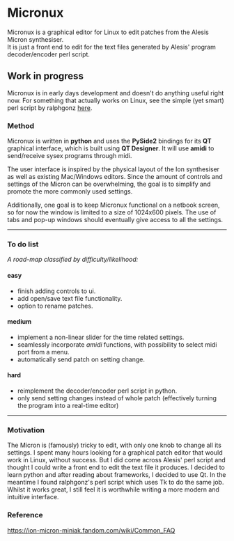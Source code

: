 # Micronux

Micronux is a graphical editor for Linux to edit patches from the Alesis Micron synthesiser.  
It is just a front end to edit for the text files generated by Alesis' program decoder/encoder perl script. 

## Work in progress

Micronux is in early days development and doesn't do anything useful right now. For something that actually works on Linux, see the simple (yet smart) perl script by ralphgonz [here](https://sites.google.com/site/ralphgonz/music-micron).

### Method

Micronux is written in **python** and uses the **PySide2** bindings for its **QT** graphical interface, which is built using **QT Designer**. It will use **amidi** to send/receive sysex programs through midi.

The user interface is inspired by the physical layout of the Ion synthesiser as well as existing Mac/Windows editors. Since the amount of controls and settings of the Micron can be overwhelming, the goal is to simplify and promote the more commonly used settings.

Additionally, one goal is to keep Micronux functional on a netbook screen, so for now the window is limited to a size of 1024x600 pixels. The use of tabs and pop-up windows should eventually give access to all the settings.

----

### To do list
*A road-map classified by difficulty/likelihood:*

#### easy

  - finish adding controls to ui.
  - add open/save text file functionality.
  - option to rename patches.

#### medium

  - implement a non-linear slider for the time related settings.
  - seamlessly incorporate *amidi* functions, with possibility to select midi port from a menu.
  - automatically send patch on setting change.

#### hard

  - reimplement the decoder/encoder perl script in python.
  - only send setting changes instead of whole patch (effectively turning the program into a real-time editor)

----

### Motivation

The Micron is (famously) tricky to edit, with only one knob to change all its settings. I spent many hours looking for a graphical patch editor that would work in Linux, without success. But I did come across Alesis' perl script and thought I could write a front end to edit the text file it produces. I decided to learn python and after reading about frameworks, I decided to use Qt. In the meantime I found ralphgonz's perl script which uses Tk to do the same job. Whilst it works great, I still feel it is worthwhile writing a more modern and intuitive interface.

### Reference

https://ion-micron-miniak.fandom.com/wiki/Common_FAQ
